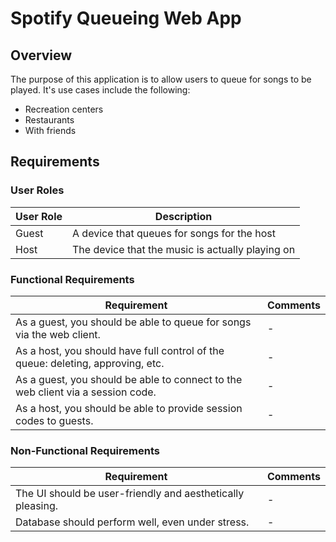 <h1>Spotify Queueing Web App</h1>

<h2>Overview</h2>

The purpose of this application is to allow users to queue for songs to be played. It's use cases include the following:

* Recreation centers
* Restaurants
* With friends

<h2>Requirements</h2>

<h3>User Roles</h3>


| User Role | Description |
| - | - |
| Guest | A device that queues for songs for the host |
| Host | The device that the music is actually playing on |

<h3>Functional Requirements</h3>


| Requirement | Comments |
| - | - |
| As a guest, you should be able to queue for songs via the web client. | - |
| As a host, you should have full control of the queue: deleting, approving, etc. | - |
| As a guest, you should be able to connect to the web client via a session code. | - |
| As a host, you should be able to provide session codes to guests. | - |

<h3>Non-Functional Requirements</h3>


| Requirement | Comments |
| - | - |
| The UI should be user-friendly and aesthetically pleasing. | - |
| Database should perform well, even under stress. | - |
